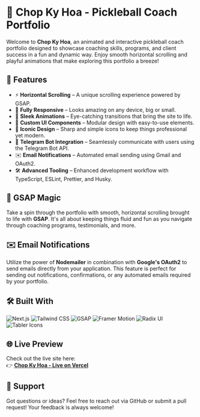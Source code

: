 # 🎾 Chop Ky Hoa - Pickleball Coach Portfolio

Welcome to **Chop Ky Hoa**, an animated and interactive pickleball coach portfolio designed to showcase coaching skills, programs, and client success in a fun and dynamic way. Enjoy smooth horizontal scrolling and playful animations that make exploring this portfolio a breeze!

## 🚀 Features

- ⚡ **Horizontal Scrolling** – A unique scrolling experience powered by GSAP.
- 📱 **Fully Responsive** – Looks amazing on any device, big or small.
- 🎨 **Sleek Animations** – Eye-catching transitions that bring the site to life.
- 🧩 **Custom UI Components** – Modular design with easy-to-use elements.
- 🎯 **Iconic Design** – Sharp and simple icons to keep things professional yet modern.
- 🤖 **Telegram Bot Integration** – Seamlessly communicate with users using the Telegram Bot API.
- ✉️ **Email Notifications** – Automated email sending using Gmail and OAuth2.
- 🛠️ **Advanced Tooling** – Enhanced development workflow with TypeScript, ESLint, Prettier, and Husky.

## 🎨 GSAP Magic

Take a spin through the portfolio with smooth, horizontal scrolling brought to life with **GSAP**. It's all about keeping things fluid and fun as you navigate through coaching programs, testimonials, and more.

## ✉️ Email Notifications

Utilize the power of **Nodemailer** in combination with **Google's OAuth2** to send emails directly from your application. This feature is perfect for sending out notifications, confirmations, or any automated emails required by your portfolio.

## 🛠️ Built With

![Next.js](https://img.shields.io/badge/Next.js-000000?style=flat&logo=next.js&logoColor=white)
![Tailwind CSS](https://img.shields.io/badge/Tailwind_CSS-38B2AC?style=flat&logo=tailwind-css&logoColor=white)
![GSAP](https://img.shields.io/badge/GSAP-88CE02?style=flat&logo=greensock&logoColor=white)
![Framer Motion](https://img.shields.io/badge/Framer_Motion-0055FF?style=flat&logo=framer&logoColor=white)
![Radix UI](https://img.shields.io/badge/Radix%20UI-252526?style=flat&logo=radix-ui&logoColor=white)
![Tabler Icons](https://img.shields.io/badge/Tabler_Icons-007ACC?style=flat&logo=tabler&logoColor=white)

## 🌐 Live Preview

Check out the live site here:  
👉 **[Chop Ky Hoa - Live on Vercel](https://chopkyhoa.vercel.app/)**

## 💬 Support

Got questions or ideas? Feel free to reach out via GitHub or submit a pull request! Your feedback is always welcome!

